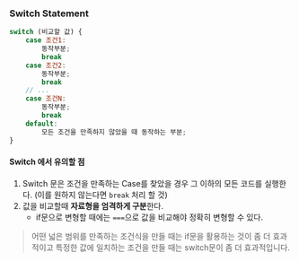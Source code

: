 ### Switch Statement

```js
switch (비교할 값) {
    case 조건1:
        동작부분;
        break
    case 조건2:
        동작부분;
        break
    // ...
    case 조건N:
        동작부분;
        break
    default:
        모든 조건을 만족하지 않았을 때 동작하는 부분;
}
```

#### Switch 에서 유의할 점
1. Switch 문은 조건을 만족하는 Case를 찾았을 경우 그 이하의 모든 코드를 실행한다. (이를 원하지 않는다면 `break` 처리 할 것)
2. 값을 비교할때 **자료형을 엄격하게 구분**한다.    
    - if문으로 변형할 때에는 `===`으로 값을 비교해야 정확히 변형할 수 있다.

> 어떤 넓은 범위를 만족하는 조건식을 만들 때는 if문을 활용하는 것이 좀 더 효과적이고 특정한 값에 일치하는 조건을 만들 때는 switch문이 좀 더 효과적입니다.